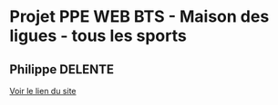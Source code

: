 # Projet PPE WEB BTS - Maison des ligues - tous les sports

## Philippe DELENTE

[Voir le lien du site](https://phildaiguille.github.io/PPE_WEB/accueil.html)
